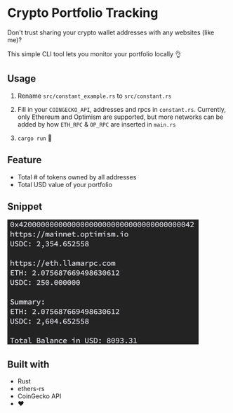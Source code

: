 # Crypto Portfolio Tracking

Don't trust sharing your crypto wallet addresses with any websites (like me)?

This simple CLI tool lets you monitor your portfolio locally 👌

## Usage

1. Rename `src/constant_example.rs` to `src/constant.rs`

2. Fill in your `COINGECKO_API`, addresses and rpcs in `constant.rs`. Currently, only Ethereum and Optimism are supported, but more networks can be added by how `ETH_RPC` & `OP_RPC` are inserted in `main.rs`

3. `cargo run` 🥳

## Feature

- Total # of tokens owned by all addresses
- Total USD value of your portfolio

## Snippet

![](snippet.png)

## Built with

- Rust
- ethers-rs
- CoinGecko API
- ❤️
